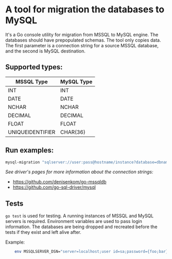 # A tool for migration the databases to MySQL

It's a Go console utility for migration from MSSQL to MySQL engine. The databases should have prepopulated schemas. The tool only copies data. The first parameter is a connection string for a source MSSQL database, and the second is MySQL destination.

## Supported types:
| MSSQL Type       | MySQL Type |
|------------------|------------|
| INT              | INT        |
| DATE             | DATE       |
| NCHAR            | NCHAR      |
| DECIMAL          | DECIMAL    |
| FLOAT            | FLOAT      |
| UNIQUEIDENTIFIER | CHAR(36)   |

## Run examples:
```bash
mysql-migration "sqlserver://user:pass@hostname/instance?database=dbname" "username:password@protocol(address)/dbname?param=value"
```

*See driver's pages for more information about the connection strings:*
* https://github.com/denisenkom/go-mssqldb
* https://github.com/go-sql-driver/mysql

## Tests

`go test` is used for testing. A running instances of MSSQL and MySQL servers is required. Environment variables are used to pass login information. The databases are being dropped and recreated before the tests if they exist and left alive after.

Example:

```bash
    env MSSQLSERVER_DSN="server=localhost;user id=sa;password={foo;bar};database=dbname" MYSQLSERVER_DSN="username:password@protocol(address)/dbname?param=value" go test
```